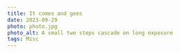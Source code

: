 ```yaml
---
title: It comes and goes
date: 2023-09-29
photo: photo.jpg
photo_alt: A small two steps cascade on long exposure
tags: Misc
---
```

